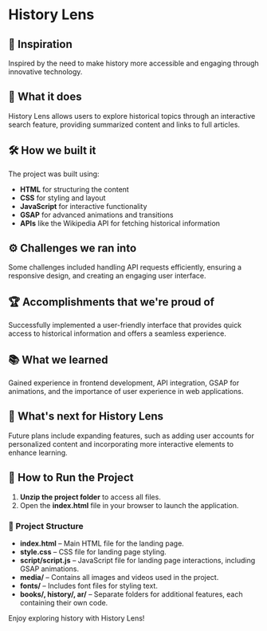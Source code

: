 # History Lens

## 🚀 Inspiration
Inspired by the need to make history more accessible and engaging through innovative technology.

## 📖 What it does
History Lens allows users to explore historical topics through an interactive search feature, providing summarized content and links to full articles.

## 🛠️ How we built it
The project was built using:
- **HTML** for structuring the content
- **CSS** for styling and layout
- **JavaScript** for interactive functionality
- **GSAP** for advanced animations and transitions
- **APIs** like the Wikipedia API for fetching historical information

## ⚙️ Challenges we ran into
Some challenges included handling API requests efficiently, ensuring a responsive design, and creating an engaging user interface.

## 🏆 Accomplishments that we're proud of
Successfully implemented a user-friendly interface that provides quick access to historical information and offers a seamless experience.

## 📚 What we learned
Gained experience in frontend development, API integration, GSAP for animations, and the importance of user experience in web applications.

## 🔮 What's next for History Lens
Future plans include expanding features, such as adding user accounts for personalized content and incorporating more interactive elements to enhance learning.

## 🚀 How to Run the Project
1. **Unzip the project folder** to access all files.
2. Open the **index.html** file in your browser to launch the application.

### 📂 Project Structure
- **index.html** – Main HTML file for the landing page.
- **style.css** – CSS file for landing page styling.
- **script/script.js** – JavaScript file for landing page interactions, including GSAP animations.
- **media/** – Contains all images and videos used in the project.
- **fonts/** – Includes font files for styling text.
- **books/, history/, ar/** – Separate folders for additional features, each containing their own code.

Enjoy exploring history with History Lens!
